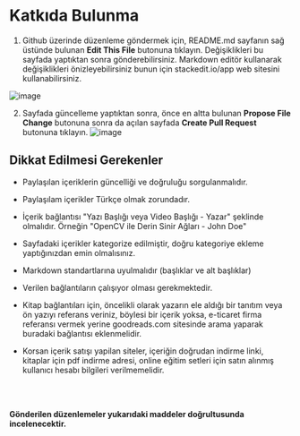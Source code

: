 # Katkıda Bulunma

1. Github üzerinde düzenleme göndermek için, README.md sayfanın sağ üstünde bulunan  **Edit This File** butonuna tıklayın. Değişiklikleri bu sayfada yaptıktan sonra gönderebilirsiniz. Markdown editör kullanarak değişiklikleri önizleyebilirsiniz bunun için stackedit.io/app web sitesini kullanabilirsiniz.
   

![image](./static/pr-olustur-1.png)

2. Sayfada güncelleme yaptıktan sonra, önce en altta bulunan **Propose File Change** butonuna sonra da açılan sayfada **Create Pull Request** butonuna tıklayın.
![image](./static/pr-olustur-2.png)


## Dikkat Edilmesi Gerekenler

 - Paylaşılan içeriklerin güncelliği ve doğruluğu sorgulanmalıdır.
  
 - Paylaşılam içerikler Türkçe olmak zorundadır.
  
 - İçerik bağlantısı "Yazı Başlığı veya Video Başlığı - Yazar" şeklinde olmalıdır. Örneğin "OpenCV ile Derin Sinir Ağları - John Doe"
  
 - Sayfadaki içerikler kategorize edilmiştir, doğru kategoriye ekleme yaptığınızdan emin olmalısınız.
  
 - Markdown standartlarına uyulmalıdır (başlıklar ve alt başlıklar)
  
 - Verilen bağlantıların çalışıyor olması gerekmektedir.
  
 - Kitap bağlantıları için, öncelikli olarak yazarın ele aldığı bir tanıtım veya ön yazıyı referans veriniz, böylesi bir içerik yoksa, e-ticaret firma referansı vermek yerine goodreads.com sitesinde arama yaparak buradaki bağlantısı eklenmelidir.

- Korsan içerik satışı yapilan siteler, içeriğin doğrudan indirme linki, kitaplar için pdf indirme adresi, online eğitim setleri için satın alınmış kullanıcı hesabı bilgileri verilmemelidir. 

<br>
<br>

**Gönderilen düzenlemeler yukarıdaki maddeler doğrultusunda incelenecektir.**
